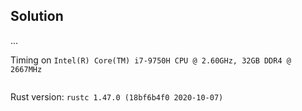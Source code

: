 ## Solution

...

Timing on `Intel(R) Core(TM) i7-9750H CPU @ 2.60GHz, 32GB DDR4 @ 2667MHz`

```

```

Rust version: `rustc 1.47.0 (18bf6b4f0 2020-10-07)`
